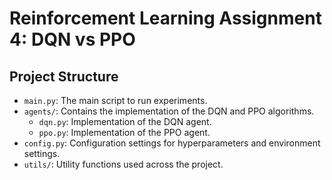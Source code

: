 # Reinforcement Learning Assignment 4: DQN vs PPO

## Project Structure

- `main.py`: The main script to run experiments.
- `agents/`: Contains the implementation of the DQN and PPO algorithms.
  - `dqn.py`: Implementation of the DQN agent.
  - `ppo.py`: Implementation of the PPO agent.
- `config.py`: Configuration settings for hyperparameters and environment settings.
- `utils/`: Utility functions used across the project.

